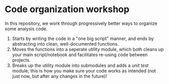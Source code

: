 # Code organization workshop

In this repository, we work through progressively better ways to organize some analysis code. 

1. Starts by writing the code in a "one big script" manner, and ends by abstracting into clean, well-documented functions.
2. Moves the functions into a seperate utility module, which both cleans up your main script/notebook and facilitates re-using code between projects. 
3. Breaks up the utility module into submodules and adds a _unit test_ module; this is how you make sure your code works as intended (not just now, but after any changes in the future)!
